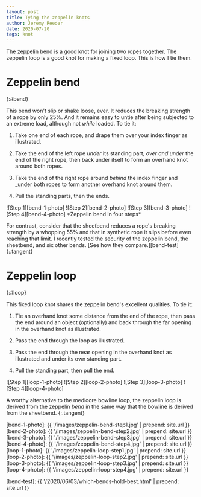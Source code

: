 ```yaml
---
layout: post
title: Tying the zeppelin knots
author: Jeremy Reeder
date: 2020-07-20
tags: knot
---
```


The zeppelin bend is a good knot for joining two ropes together. The zeppelin
loop is a good knot for making a fixed loop. This is how I tie them.

# Zeppelin bend
{:#bend}

This bend won't slip or shake loose, ever. It reduces the breaking strength of
a rope by only 25%. And it remains easy to untie after being subjected to an
extreme load, although not _while_ loaded. To tie it:

1. Take one end of each rope, and drape them over your index finger as
illustrated.

2. Take the end of the left rope _under_ its standing part, _over and under_
the end of the right rope, then back under itself to form an overhand knot
around both ropes.

3. Take the end of the right rope around _behind_ the index finger and _under
both ropes to form another overhand knot around them.

4. Pull the standing parts, then the ends.

<div class="gallery" markdown="1">
![Step 1][bend-1-photo]
![Step 2][bend-2-photo]
![Step 3][bend-3-photo]
![Step 4][bend-4-photo]
*Zeppelin bend in four steps*
</div>

For contrast, consider that the sheetbend reduces a rope's breaking strength by
a whopping 55% and that in synthetic rope it slips before even reaching that
limit. I recently tested the security of the zeppelin bend, the sheetbend, and
six other bends. [See how they compare.][bend-test]
{:.tangent}


# Zeppelin loop
{:#loop}

This fixed loop knot shares the zeppelin bend's excellent qualities. To tie it:

1. Tie an overhand knot some distance from the end of the rope, then pass the
end around an object (optionally) and back through the far opening in the
overhand knot as illustrated.

2. Pass the end through the loop as illustrated.

3. Pass the end through the near opening in the overhand knot as illustrated
and under its own standing part.

4. Pull the standing part, then pull the end.

<div class="gallery" markdown="1">
![Step 1][loop-1-photo]
![Step 2][loop-2-photo]
![Step 3][loop-3-photo]
![Step 4][loop-4-photo]
</div>

A worthy alternative to the mediocre bowline loop, the zeppelin loop is derived
from the zeppelin _bend_ in the same way that the bowline is derived from the
sheetbend.
{:.tangent}



[bend-1-photo]: {{ '/images/zeppelin-bend-step1.jpg' | prepend: site.url }}
[bend-2-photo]: {{ '/images/zeppelin-bend-step2.jpg' | prepend: site.url }}
[bend-3-photo]: {{ '/images/zeppelin-bend-step3.jpg' | prepend: site.url }}
[bend-4-photo]: {{ '/images/zeppelin-bend-step4.jpg' | prepend: site.url }}
[loop-1-photo]: {{ '/images/zeppelin-loop-step1.jpg' | prepend: site.url }}
[loop-2-photo]: {{ '/images/zeppelin-loop-step2.jpg' | prepend: site.url }}
[loop-3-photo]: {{ '/images/zeppelin-loop-step3.jpg' | prepend: site.url }}
[loop-4-photo]: {{ '/images/zeppelin-loop-step4.jpg' | prepend: site.url }}

[bend-test]: {{ '/2020/06/03/which-bends-hold-best.html' | prepend: site.url }}
